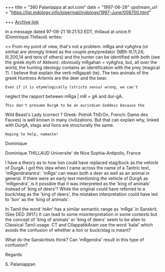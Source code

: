 +++
title = "360 Palaniappa at aol.com"
date = "1997-06-28"
upstream_url = "https://list.indology.info/pipermail/indology/1997-June/008700.html"

+++
[Archive link](https://list.indology.info/pipermail/indology/1997-June/008700.html)

In a message dated 97-06-21 19:21:53 EDT, thillaud at unice.fr
(Dominique.Thillaud) writes:

<< From my point of view, that's not a problem. mRga and vyAghra (or
 simha) are strongly linked as the couple prey/predator (MBh III,11,24;
 III,200,14 and tens of others) and the hunter can be identified with both
 (see the greek myth of Akteon): obviously mRgahan = vyAghra, but, all over
 the world, the hunting ideology contains an identification with the prey
 (magical ?). I believe that explain the verb mRgayati (te).
 	The two animals of the greek Huntress Artemis are the deer and the
 bear.

 	Even if it is etymologically (stricto sensu) wrong, we can't
 neglect the rapport between mRga | mR + gA and dur-gA.

 	This don't presume DurgA to be an eurindian Goddess because the
 Wild Beast's Lady (correct ? Greek: PotniA ThErOn, French: Dame des Fauves)
 is well known in many civilizations. But that can explain why, linked with
 DurgA, stags and lions are structurally the same.

 	Hoping to help, namaste!
 Dominique

 Dominique THILLAUD
 Universite' de Nice Sophia-Antipolis, France
  >>

I have a theory as to how lion could have replaced stag/buck as the vehicle
of DurgA. I got this idea when I came across the name of a Tantric text,
'mRgendratantra'. 'mRga' can mean both a deer as well as an animal in
general. If there were an early text mentioning the vehicle of DurgA as
'mRgendra', is it possible that it was interpreted as the 'king of animals'
instead of 'king of deers'? While the original could have referred to a
buck/stag as the 'king of deers', the mistaken interpretation could have led
to 'lion' as the 'king of animals'.

In Tamil the word 'mAn' has a similar semantic range as 'mRga' in Sanskrit.
(See DED 3917.) It can lead to some misinterpretation in some contexts but
the concept of 'king of animals' or 'king of deers' seem to be alien to
Classical Tamil usage. CT and CilappatikAram use the word 'kalai' which
avoids the confusion of whether a lion or buck/stag is meant?

What do the Sanskritists think? Can 'mRgendra' result in this type of
confusion? 

Regards

S. Palaniappan






